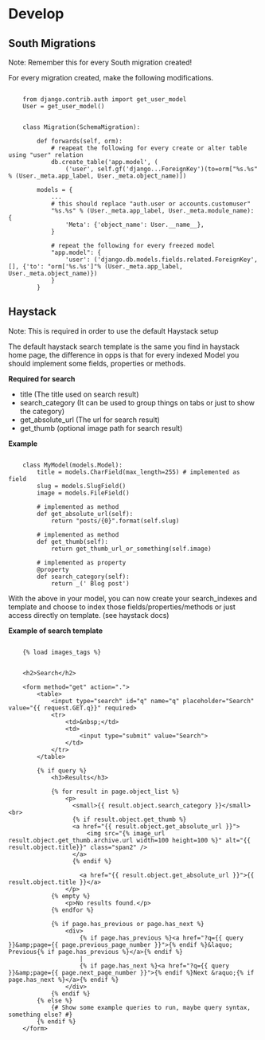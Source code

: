 Develop
=======

South Migrations
----------------

Note:
Remember this for every South migration created!

For every migration created, make the following modifications.

```

    from django.contrib.auth import get_user_model
    User = get_user_model()


    class Migration(SchemaMigration):

        def forwards(self, orm):
            # reapeat the following for every create or alter table using "user" relation
            db.create_table('app.model', (
                ('user', self.gf('django...ForeignKey')(to=orm["%s.%s" % (User._meta.app_label, User._meta.object_name)])

        models = {
            ...
            # this should replace "auth.user or accounts.customuser"
            "%s.%s" % (User._meta.app_label, User._meta.module_name): {
                'Meta': {'object_name': User.__name__},
            }

            # repeat the following for every freezed model
            "app.model": {
                'user': ('django.db.models.fields.related.ForeignKey', [], {'to': "orm['%s.%s']"% (User._meta.app_label, User._meta.object_name)})
            }
        }
```

Haystack
---------

Note:
This is required in order to use the default Haystack setup

The default haystack search template is the same you find in haystack home page, the difference in opps 
is that for every indexed Model you should implement some fields, properties or methods.

**Required for search**

* title (The title used on search result)
* search_category (It can be used to group things on tabs or just to show the category)
* get_absolute_url (The url for search result)
* get_thumb (optional image path for search result)


**Example**

```

    class MyModel(models.Model):
        title = models.CharField(max_length=255) # implemented as field
        slug = models.SlugField()
        image = models.FileField()

        # implemented as method
        def get_absolute_url(self):
            return "posts/{0}".format(self.slug)

        # implemented as method
        def get_thumb(self):
            return get_thumb_url_or_something(self.image)

        # implemented as property
        @property
        def search_category(self):
            return _(' Blog post')
```

With the above in your model, you can now create your search_indexes and template and choose to index those 
fields/properties/methods or just access directly on template. (see haystack docs)


**Example of search template**


```

    {% load images_tags %}


    <h2>Search</h2>

    <form method="get" action=".">
        <table>
            <input type="search" id="q" name="q" placeholder="Search" value="{{ request.GET.q}}" required>
            <tr>
                <td>&nbsp;</td>
                <td>
                    <input type="submit" value="Search">
                </td>
            </tr>
        </table>

        {% if query %}
            <h3>Results</h3>

            {% for result in page.object_list %}
                <p>
                  <small>{{ result.object.search_category }}</small><br>
                  {% if result.object.get_thumb %}
                  <a href="{{ result.object.get_absolute_url }}">
                      <img src="{% image_url result.object.get_thumb.archive.url width=100 height=100 %}" alt="{{ result.object.title}}" class="span2" />
                  </a>
                  {% endif %}

                    <a href="{{ result.object.get_absolute_url }}">{{ result.object.title }}</a>
                </p>
            {% empty %}
                <p>No results found.</p>
            {% endfor %}

            {% if page.has_previous or page.has_next %}
                <div>
                    {% if page.has_previous %}<a href="?q={{ query }}&amp;page={{ page.previous_page_number }}">{% endif %}&laquo; Previous{% if page.has_previous %}</a>{% endif %}
                    |
                    {% if page.has_next %}<a href="?q={{ query }}&amp;page={{ page.next_page_number }}">{% endif %}Next &raquo;{% if page.has_next %}</a>{% endif %}
                </div>
            {% endif %}
        {% else %}
            {# Show some example queries to run, maybe query syntax, something else? #}
        {% endif %}
    </form>
```

